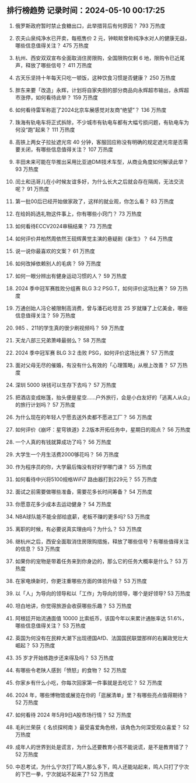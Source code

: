 
## 排行榜趋势 记录时间：2024-05-10 00:17:25
  
  1. 俄罗斯政府暂时禁止食糖出口，此举措背后有何原因？ 793 万热度
    
  2. 农夫山泉纯净水已开卖，每瓶售价 2 元，钟睒睒曾称纯净水对人的健康无益，哪些信息值得关注？ 475 万热度
    
  3. 杭州、西安双双宣布全面取消住房限购，全国限购仅剩 6 地，限购令已近尾声，释放了哪些信号？ 411 万热度
    
  4. 古天乐坚持十年每天只吃一顿饭，这种饮食习惯是否健康？ 250 万热度
    
  5. 胖东来要「改造」永辉，计划将自家央厨的部分商品向永辉超市输出，永辉超市涨停，如何看待此举？ 159 万热度
    
  6. 如何看待雷军称逛了2024北京车展感觉对友商“绝望”？ 136 万热度
    
  7. 珠海有轨电车将正式拆除，不少城市有轨电车都有大幅亏损问题，有轨电车为何没“跑”起来？ 111 万热度
    
  8. 高铁上两女子拉扯遮光帘 40 分钟，客服回应称没有明确的规定遮光帘是否需要关闭，有哪些信息值得关注？ 107 万热度
    
  9. 丰田未来可能在华推出采用比亚迪DMI技术车型，从商业角度如何解读此举？ 93 万热度
    
  10. 闰土和迅哥儿在小时候友谊多好，为什么长大之后就会存在隔阂，无法交流呢？ 91 万热度
    
  11. 第一批00后已经开始做家政了，这样的就业观，你怎么看？ 83 万热度
    
  12. 在给妈妈选礼物这件事上，你有哪些小窍门？ 73 万热度
    
  13. 如何看待ECCV2024审稿结果？ 73 万热度
    
  14. 如何评价井柏然周依然王砚辉黄觉主演的悬疑剧《新生》？ 64 万热度
    
  15. 说一说你最喜欢的文案？ 61 万热度
    
  16. 如何改掉依赖别人的毛病？ 59 万热度
    
  17. 如何一眼分辨出有健身运动习惯的人？ 59 万热度
    
  18. 2024 季中冠军赛胜败分组赛 BLG 3:2 PSG.T，如何评价这场比赛？ 59 万热度
    
  19. 万通创始人冯仑被限制高消费，曾与潘石屹坦言 25 岁就赚了上亿美金，哪些信息值得关注？ 59 万热度
    
  20. 985 、211的学生真的很少刷视频吗？ 59 万热度
    
  21. 天龙八部三兄弟萧峰最弱么？ 58 万热度
    
  22. 2024 季中冠军赛 BLG 3:2 击败 PSG，如何评价这场比赛？ 57 万热度
    
  23. 面对父母无尽的催婚，有没有什么有效的「心理策略」从根上改善？ 57 万热度
    
  24. 深圳 5000 块钱可以生存下去吗？ 57 万热度
    
  25. 把酒店变成帐篷，抬头便是星空……户外旅行，会是小白友好的「逃离人从众」的旅行计划吗？ 57 万热度
    
  26. 为什么现在的年轻人宁愿去送外卖都不愿进工厂？ 56 万热度
    
  27. 如何评价《崩坏：星穹铁道》2.2版本开拓任务中，星期日的观点？ 56 万热度
    
  28. 一个人真的有钱就算成功了吗？ 56 万热度
    
  29. 大学生一个月生活费2000够花吗？ 56 万热度
    
  30. 作为程序员的你，大学最后悔没有好好学哪门课？ 55 万热度
    
  31. 如何看待中兴将5100规格WiFi7 路由器打到229元？ 55 万热度
    
  32. 面试之前需要做哪些准备，需要花多长时间筹备？ 54 万热度
    
  33. 你愿意花多少成本去运动健身？ 54 万热度
    
  34. NBA球队能不能全部给底薪，老板不赚的更多吗? 53 万热度
    
  35. 离职的时候，有必要说真实理由吗？为什么？ 53 万热度
    
  36. 继杭州之后，西安全面取消住房限购措施，释放了哪些信号？有哪些值得关注的信息？ 53 万热度
    
  37. 如果你的宠物是带着任务来到你身边的，那么它的任务大概率是什么？ 53 万热度
    
  38. 在家电焕新时，你更注重哪些方面的体验升级？ 53 万热度
    
  39. 以「人」为导向的领导和以「工作」为导向的领导，哪个是好领导? 53 万热度
    
  40. 坦白地讲，你觉得旅游会收获哪些乐趣？ 53 万热度
    
  41. 阿根廷开始流通面值 10000 比索纸币，该国今年以来累计通胀率达 51.6%，哪些信息值得关注？ 53 万热度
    
  42. 英国为何没有在民粹大潮下出现德国AfD、法国国民联盟那样的右翼政党壮大崛起？ 53 万热度
    
  43. 35 岁才开始练跑步还来得及吗？ 53 万热度
    
  44. 有哪些令老陕人感到「愤怒」的食物？ 52 万热度
    
  45. 你家乡有什么小吃，你每次回家第一件事就是去吃它？ 52 万热度
    
  46. 2024 年，哪些博物馆或展览在你的「逛展清单」里？有哪些亮点值得期待？ 52 万热度
    
  47. 如何看待 2024 年5月9日A股市场行情？ 52 万热度
    
  48. 毛利兰荣获《 名侦探柯南 》最受喜爱角色榜，该角色为何深受观众喜爱？ 52 万热度
    
  49. 成年人的世界到处是谎言，为什么还要教育小孩不能说谎，是不是教育错了？ 52 万热度
    
  50. 中忍考试，为什么宁次打了鸣人那么多下，鸣人还能站起来，鸣人只打了宁次的下巴一拳，宁次就站不起来了? 52 万热度
    